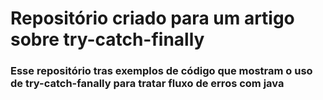   <h1>Repositório criado para um artigo sobre try-catch-finally</h1>
  <h3>Esse repositório tras exemplos de código que mostram o uso de try-catch-fanally para tratar fluxo de erros com java</h3>
